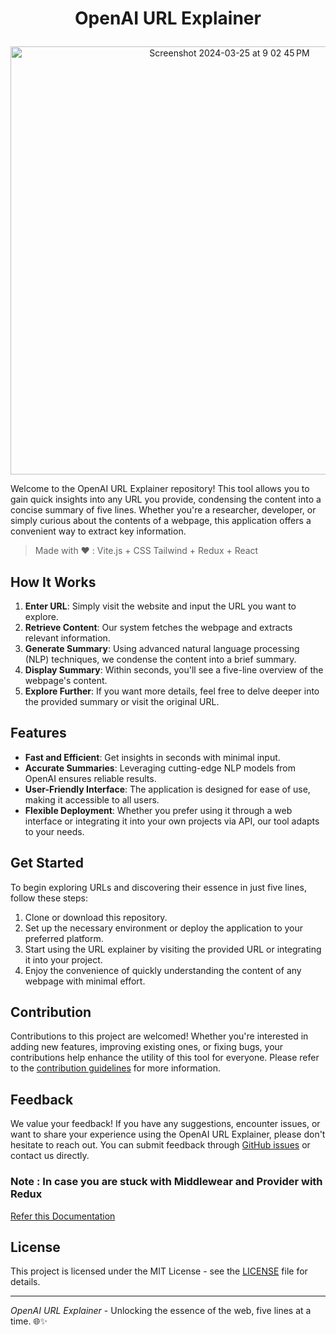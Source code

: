 #  <p align="center"> OpenAI URL Explainer  </p>

<p align="center"> <img width="685" alt="Screenshot 2024-03-25 at 9 02 45 PM" src="https://github.com/imonish8/openai-url/assets/115737071/d34a0e49-86ef-4817-9c97-539b8784295e"> </p>

Welcome to the OpenAI URL Explainer repository! This tool allows you to gain quick insights into any URL you provide, condensing the content into a concise summary of five lines. Whether you're a researcher, developer, or simply curious about the contents of a webpage, this application offers a convenient way to extract key information.

> Made with ❤️  : Vite.js + CSS Tailwind + Redux + React

## How It Works

1. **Enter URL**: Simply visit the website and input the URL you want to explore.
2. **Retrieve Content**: Our system fetches the webpage and extracts relevant information.
3. **Generate Summary**: Using advanced natural language processing (NLP) techniques, we condense the content into a brief summary.
4. **Display Summary**: Within seconds, you'll see a five-line overview of the webpage's content.
5. **Explore Further**: If you want more details, feel free to delve deeper into the provided summary or visit the original URL.

## Features

- **Fast and Efficient**: Get insights in seconds with minimal input.
- **Accurate Summaries**: Leveraging cutting-edge NLP models from OpenAI ensures reliable results.
- **User-Friendly Interface**: The application is designed for ease of use, making it accessible to all users.
- **Flexible Deployment**: Whether you prefer using it through a web interface or integrating it into your own projects via API, our tool adapts to your needs.

## Get Started


To begin exploring URLs and discovering their essence in just five lines, follow these steps:

1. Clone or download this repository.
2. Set up the necessary environment or deploy the application to your preferred platform.
3. Start using the URL explainer by visiting the provided URL or integrating it into your project.
4. Enjoy the convenience of quickly understanding the content of any webpage with minimal effort.

## Contribution

Contributions to this project are welcomed! Whether you're interested in adding new features, improving existing ones, or fixing bugs, your contributions help enhance the utility of this tool for everyone. Please refer to the [contribution guidelines](CONTRIBUTING.md) for more information.

## Feedback

We value your feedback! If you have any suggestions, encounter issues, or want to share your experience using the OpenAI URL Explainer, please don't hesitate to reach out. You can submit feedback through [GitHub issues](https://github.com/your-username/openai-url-explainer/issues) or contact us directly.
 ### Note : In case you are stuck with Middlewear and Provider with Redux
 [Refer this Documentation](https://redux.js.org/understanding/history-and-design/middleware)
## License

This project is licensed under the MIT License - see the [LICENSE](LICENSE) file for details.

---

*OpenAI URL Explainer* - Unlocking the essence of the web, five lines at a time. 🌐✨
